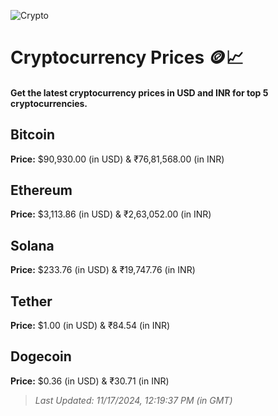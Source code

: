 
![Crypto](https://www.techguide.com.au/wp-content/uploads/2020/11/crypto3.jpeg)

# Cryptocurrency Prices 🪙📈

#### Get the latest cryptocurrency prices in USD and INR for top 5 cryptocurrencies.

## Bitcoin

**Price:** $90,930.00 (in USD) & ₹76,81,568.00 (in INR)

## Ethereum

**Price:** $3,113.86 (in USD) & ₹2,63,052.00 (in INR)

## Solana

**Price:** $233.76 (in USD) & ₹19,747.76 (in INR)

## Tether

**Price:** $1.00 (in USD) & ₹84.54 (in INR)

## Dogecoin

**Price:** $0.36 (in USD) & ₹30.71 (in INR)

> _Last Updated: 11/17/2024, 12:19:37 PM (in GMT)_
